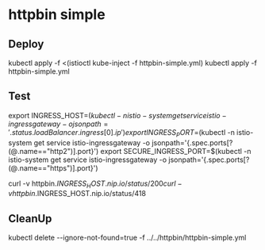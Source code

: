 # httpbin simple

## Deploy 

kubectl apply -f <(istioctl kube-inject -f httpbin-simple.yml)
kubectl apply -f httpbin-simple.yml

## Test

export INGRESS_HOST=$(kubectl -n istio-system get service istio-ingressgateway -o jsonpath='{.status.loadBalancer.ingress[0].ip}')
export INGRESS_PORT=$(kubectl -n istio-system get service istio-ingressgateway -o jsonpath='{.spec.ports[?(@.name=="http2")].port}')
export SECURE_INGRESS_PORT=$(kubectl -n istio-system get service istio-ingressgateway -o jsonpath='{.spec.ports[?(@.name=="https")].port}')

curl -v httpbin.$INGRESS_HOST.nip.io/status/200
curl -v httpbin.$INGRESS_HOST.nip.io/status/418

## CleanUp

kubectl delete --ignore-not-found=true -f ../../httpbin/httpbin-simple.yml

